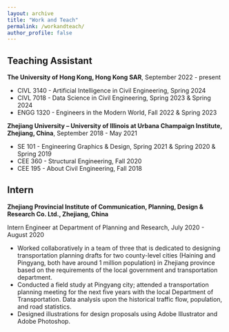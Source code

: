 ```yaml
---
layout: archive
title: "Work and Teach"
permalink: /workandteach/
author_profile: false
---
```


## Teaching Assistant
**The University of Hong Kong, Hong Kong SAR**, September 2022 - present
- CIVL 3140 - Artificial Intelligence in Civil Engineering, Spring 2024
- CIVL 7018 - Data Science in Civil Engineering, Spring 2023 & Spring 2024
- ENGG 1320 - Engineers in the Modern  World, Fall 2022 & Spring 2023

**Zhejiang University – University of Illinois at Urbana Champaign Institute, Zhejiang, China**, September 2018 - May 2021
- SE 101 - Engineering Graphics & Design, Spring 2021 & Spring 2020 & Spring 2019
- CEE 360 - Structural Engineering, Fall 2020
- CEE 195 - About Civil Engineering, Fall 2018

## Intern
**Zhejiang Provincial Institute of Communication, Planning, Design & Research Co. Ltd., Zhejiang, China**

Intern Engineer at Department of Planning and Research, July 2020 - August 2020

- Worked collaboratively in a team of three that is dedicated to designing transportation planning drafts for two county-level cities (Haining and Pingyang, both have around 1 million population) in Zhejiang province based on the requirements of the local government and transportation department.<br>
- Conducted a field study at Pingyang city; attended a transportation planning meeting for the next five years with the local Department of Transportation. Data analysis upon the historical traffic flow, population, and road statistics.<br>
- Designed illustrations for design proposals using Adobe Illustrator and Adobe Photoshop.<br>
